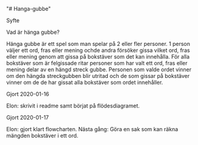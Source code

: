 "# Hanga-gubbe" 

Syfte





Vad är hänga gubbe?

Hänga gubbe är ett spel som man spelar på 2 eller fler personer. 1 person väljer ett ord, fras eller mening ochde andra försöker gissa vilket ord, fras eller mening genom att gissa på bokstäver som det kan innehålla. För alla bokstäver som är felgissade ritar personer som har valt ett ord, fras eller mening delar av en hängd streck gubbe. Personen som valde ordet vinner om den hängda streckgubben blir utritad och de som gissar på bokstäver vinner om de de har gissat alla bokstäver som ordet innehåller. 

Gjort 2020-01-16 

Elon: skrivit i readme samt börjat på flödesdiagramet.

Gjort 2020-01-17

Elon: gjort klart flowcharten.
Nästa gång: Göra en sak som kan räkna mängden bokstäver i ett ord.
 














